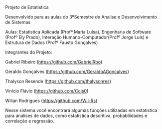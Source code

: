 Projeto de Estatistica 

Desenvolvido para as aulas do 3ºSemestre de Analise e Desenvolvimento de Sistemas

Aulas: Estatistica Aplicada (Profª Maria Luísa), Engenharia de Software (Profº Ely Prado), 
Interação Humano-Computador(Profº Jorge Luís) e Estrutura de Dados (Profº Fausto Gonçalves)

Integrantes do Projeto: 

Gabriel Ribeiro (https://github.com/GabrielRbo)

Geraldo Gonçalves (https://github.com/GeraldoAGoncalves)

Thalyson Resende (https://github.com/thalysonres)

Vinício Flávio (https://github.com/Cois0)

Wilian Rodrigues (https://github.com/Wil-Rs)



Nesse sistema você encontrará algumas funções utilizadas em estatistíca para analises de dados, como estatistica descritiva, 
probabilidades e correlação e regressão.




